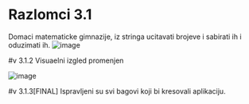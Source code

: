 # Razlomci 3.1
Domaci matematicke gimnazije, iz stringa ucitavati brojeve i sabirati ih i oduzimati ih.
![image](https://user-images.githubusercontent.com/112895914/201436919-88e23ac1-cdf6-4961-acae-b650f0eb8def.png)

#v 3.1.2
Visuaelni izgled promenjen

![image](https://user-images.githubusercontent.com/112895914/201438789-a02c0d17-e2fd-4ee7-a7cc-17f7d598c617.png)

#v 3.1.3[FINAL]
Ispravljeni su svi bagovi koji bi kresovali aplikaciju.
